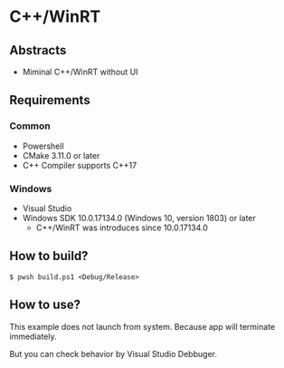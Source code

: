 # C++/WinRT

## Abstracts

* Miminal C++/WinRT without UI

## Requirements

### Common

* Powershell
* CMake 3.11.0 or later
* C++ Compiler supports C++17

### Windows

* Visual Studio
* Windows SDK 10.0.17134.0 (Windows 10, version 1803) or later
  * C++/WinRT was introduces since 10.0.17134.0

## How to build?

````shell
$ pwsh build.ps1 <Debug/Release>
````

## How to use?

This example does not launch from system.
Because app will terminate immediately.

But you can check behavior by Visual Studio Debbuger.